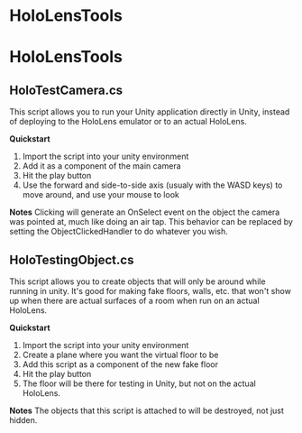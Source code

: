 # HoloLensTools
HoloLensTools
==============

HoloTestCamera.cs
--------------
This script allows you to run your Unity application directly in Unity, instead of deploying to the HoloLens emulator or to an actual HoloLens.

**Quickstart**
1. Import the script into your unity environment
2. Add it as a component of the main camera
3. Hit the play button
4. Use the forward and side-to-side axis (usualy with the WASD keys) to move around, and use your mouse to look

**Notes**
Clicking will generate an OnSelect event on the object the camera was pointed at, much like doing an air tap. This behavior can be replaced by setting the ObjectClickedHandler to do whatever you wish.


HoloTestingObject.cs
--------------
This script allows you to create objects that will only be around while running in unity. It's good for making fake floors, walls, etc. that won't show up when there are actual surfaces of a room when run on an actual HoloLens.

**Quickstart**
1. Import the script into your unity environment
2. Create a plane where you want the virtual floor to be
2. Add this script as a component of the new fake floor
3. Hit the play button
4. The floor will be there for testing in Unity, but not on the actual HoloLens.

**Notes**
The objects that this script is attached to will be destroyed, not just hidden.

